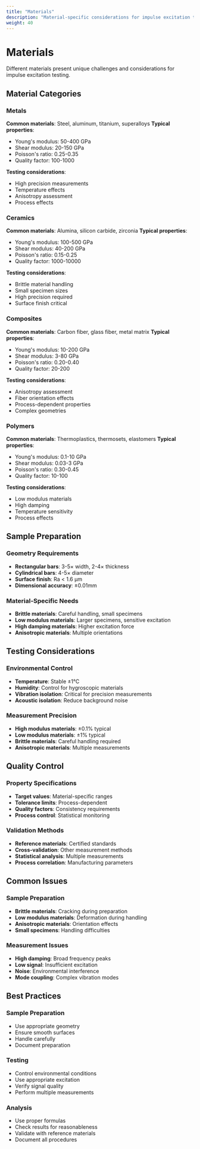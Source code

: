 ```yaml
---
title: "Materials"
description: "Material-specific considerations for impulse excitation testing"
weight: 40
---
```


# Materials

Different materials present unique challenges and considerations for impulse excitation testing.

## Material Categories

### Metals
**Common materials**: Steel, aluminum, titanium, superalloys
**Typical properties**:
- Young's modulus: 50-400 GPa
- Shear modulus: 20-150 GPa
- Poisson's ratio: 0.25-0.35
- Quality factor: 100-1000

**Testing considerations**:
- High precision measurements
- Temperature effects
- Anisotropy assessment
- Process effects

### Ceramics
**Common materials**: Alumina, silicon carbide, zirconia
**Typical properties**:
- Young's modulus: 100-500 GPa
- Shear modulus: 40-200 GPa
- Poisson's ratio: 0.15-0.25
- Quality factor: 1000-10000

**Testing considerations**:
- Brittle material handling
- Small specimen sizes
- High precision required
- Surface finish critical

### Composites
**Common materials**: Carbon fiber, glass fiber, metal matrix
**Typical properties**:
- Young's modulus: 10-200 GPa
- Shear modulus: 3-80 GPa
- Poisson's ratio: 0.20-0.40
- Quality factor: 20-200

**Testing considerations**:
- Anisotropy assessment
- Fiber orientation effects
- Process-dependent properties
- Complex geometries

### Polymers
**Common materials**: Thermoplastics, thermosets, elastomers
**Typical properties**:
- Young's modulus: 0.1-10 GPa
- Shear modulus: 0.03-3 GPa
- Poisson's ratio: 0.30-0.45
- Quality factor: 10-100

**Testing considerations**:
- Low modulus materials
- High damping
- Temperature sensitivity
- Process effects

## Sample Preparation

### Geometry Requirements
- **Rectangular bars**: 3-5× width, 2-4× thickness
- **Cylindrical bars**: 4-5× diameter
- **Surface finish**: Ra < 1.6 μm
- **Dimensional accuracy**: ±0.01mm

### Material-Specific Needs
- **Brittle materials**: Careful handling, small specimens
- **Low modulus materials**: Larger specimens, sensitive excitation
- **High damping materials**: Higher excitation force
- **Anisotropic materials**: Multiple orientations

## Testing Considerations

### Environmental Control
- **Temperature**: Stable ±1°C
- **Humidity**: Control for hygroscopic materials
- **Vibration isolation**: Critical for precision measurements
- **Acoustic isolation**: Reduce background noise

### Measurement Precision
- **High modulus materials**: ±0.1% typical
- **Low modulus materials**: ±1% typical
- **Brittle materials**: Careful handling required
- **Anisotropic materials**: Multiple measurements

## Quality Control

### Property Specifications
- **Target values**: Material-specific ranges
- **Tolerance limits**: Process-dependent
- **Quality factors**: Consistency requirements
- **Process control**: Statistical monitoring

### Validation Methods
- **Reference materials**: Certified standards
- **Cross-validation**: Other measurement methods
- **Statistical analysis**: Multiple measurements
- **Process correlation**: Manufacturing parameters

## Common Issues

### Sample Preparation
- **Brittle materials**: Cracking during preparation
- **Low modulus materials**: Deformation during handling
- **Anisotropic materials**: Orientation effects
- **Small specimens**: Handling difficulties

### Measurement Issues
- **High damping**: Broad frequency peaks
- **Low signal**: Insufficient excitation
- **Noise**: Environmental interference
- **Mode coupling**: Complex vibration modes

## Best Practices

### Sample Preparation
- Use appropriate geometry
- Ensure smooth surfaces
- Handle carefully
- Document preparation

### Testing
- Control environmental conditions
- Use appropriate excitation
- Verify signal quality
- Perform multiple measurements

### Analysis
- Use proper formulas
- Check results for reasonableness
- Validate with reference materials
- Document all procedures
